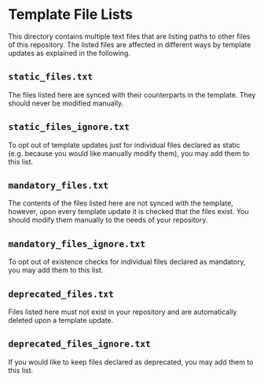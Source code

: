 <!--
 Copyright 2021 - 2025 Universität Tübingen, DKFZ, EMBL, and Universität zu Köln
 for the German Human Genome-Phenome Archive (GHGA)

 Licensed under the Apache License, Version 2.0 (the "License");
 you may not use this file except in compliance with the License.
 You may obtain a copy of the License at

     http://www.apache.org/licenses/LICENSE-2.0

 Unless required by applicable law or agreed to in writing, software
 distributed under the License is distributed on an "AS IS" BASIS,
 WITHOUT WARRANTIES OR CONDITIONS OF ANY KIND, either express or implied.
 See the License for the specific language governing permissions and
 limitations under the License.

-->

# Template File Lists

This directory contains multiple text files that are listing paths to other files
of this repository. The listed files are affected in different ways by template updates
as explained in the following.

## `static_files.txt`
The files listed here are synced with their counterparts in the template. They should
never be modified manually.

## `static_files_ignore.txt`
To opt out of template updates just for individual files declared as static
(e.g. because you would like manually modify them), you may add them to this list.

## `mandatory_files.txt`
The contents of the files listed here are not synced with the template, however, upon
every template update it is checked that the files exist. You should modify them
manually to the needs of your repository.

## `mandatory_files_ignore.txt`
To opt out of existence checks for individual files declared as mandatory, you may add
them to this list.

## `deprecated_files.txt`
Files listed here must not exist in your repository and are automatically deleted upon
a template update.

## `deprecated_files_ignore.txt`
If you would like to keep files declared as deprecated, you may add them to this list.
